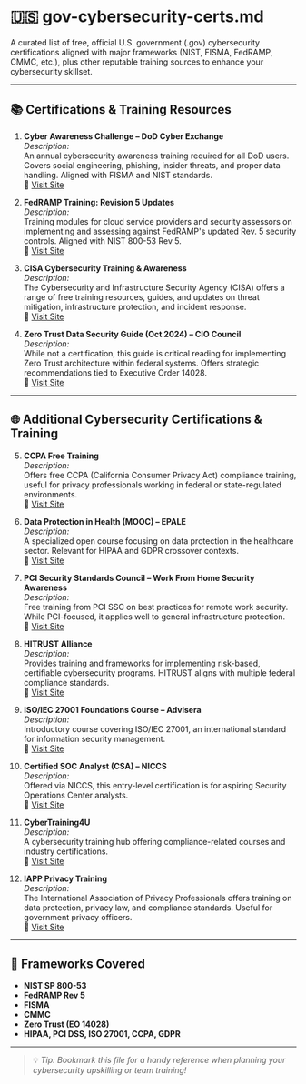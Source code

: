 # 🇺🇸 gov-cybersecurity-certs.md

A curated list of free, official U.S. government (.gov) cybersecurity certifications aligned with major frameworks (NIST, FISMA, FedRAMP, CMMC, etc.), plus other reputable training sources to enhance your cybersecurity skillset.

---

## 📚 Certifications & Training Resources

1. **Cyber Awareness Challenge – DoD Cyber Exchange**  
*Description:*  
An annual cybersecurity awareness training required for all DoD users. Covers social engineering, phishing, insider threats, and proper data handling. Aligned with FISMA and NIST standards.  
🔗 [Visit Site](https://public.cyber.mil/training/cyber-awareness-challenge/)

2. **FedRAMP Training: Revision 5 Updates**  
*Description:*  
Training modules for cloud service providers and security assessors on implementing and assessing against FedRAMP's updated Rev. 5 security controls. Aligned with NIST 800-53 Rev 5.  
🔗 [Visit Site](https://fedramp.gov/training/)

3. **CISA Cybersecurity Training & Awareness**  
*Description:*  
The Cybersecurity and Infrastructure Security Agency (CISA) offers a range of free training resources, guides, and updates on threat mitigation, infrastructure protection, and incident response.  
🔗 [Visit Site](https://www.cisa.gov/resources-tools/training)

4. **Zero Trust Data Security Guide (Oct 2024) – CIO Council**  
*Description:*  
While not a certification, this guide is critical reading for implementing Zero Trust architecture within federal systems. Offers strategic recommendations tied to Executive Order 14028.  
🔗 [Visit Site](https://www.cio.gov/assets/resources/Zero-Trust-Data-Security-Guide.pdf)

---

## 🌐 Additional Cybersecurity Certifications & Training

5. **CCPA Free Training**  
*Description:*  
Offers free CCPA (California Consumer Privacy Act) compliance training, useful for privacy professionals working in federal or state-regulated environments.  
🔗 [Visit Site](https://ccpafreetraining.com/)

6. **Data Protection in Health (MOOC) – EPALE**  
*Description:*  
A specialized open course focusing on data protection in the healthcare sector. Relevant for HIPAA and GDPR crossover contexts.  
🔗 [Visit Site](https://epale.ec.europa.eu/en/blog/free-massive-open-online-course-specialisation-course-data-protection-health)

7. **PCI Security Standards Council – Work From Home Security Awareness**  
*Description:*  
Free training from PCI SSC on best practices for remote work security. While PCI-focused, it applies well to general infrastructure protection.  
🔗 [Visit Site](https://www.pcisecuritystandards.org/program_training_and_qualification/work_from_home_security_awareness/)

8. **HITRUST Alliance**  
*Description:*  
Provides training and frameworks for implementing risk-based, certifiable cybersecurity programs. HITRUST aligns with multiple federal compliance standards.  
🔗 [Visit Site](https://hitrustalliance.net/)

9. **ISO/IEC 27001 Foundations Course – Advisera**  
*Description:*  
Introductory course covering ISO/IEC 27001, an international standard for information security management.  
🔗 [Visit Site](https://advisera.com/training/iso-27001-foundations-course/)

10. **Certified SOC Analyst (CSA) – NICCS**  
*Description:*  
Offered via NICCS, this entry-level certification is for aspiring Security Operations Center analysts.  
🔗 [Visit Site](https://niccs.cisa.gov/education-training/catalog/md-technical-school-inc/certified-soc-analyst-csa)

11. **CyberTraining4U**  
*Description:*  
A cybersecurity training hub offering compliance-related courses and industry certifications.  
🔗 [Visit Site](https://cybertraining4u.com/)

12. **IAPP Privacy Training**  
*Description:*  
The International Association of Privacy Professionals offers training on data protection, privacy law, and compliance standards. Useful for government privacy officers.  
🔗 [Visit Site](https://iapp.org/train/)

---

## 🧭 Frameworks Covered

- **NIST SP 800-53**  
- **FedRAMP Rev 5**  
- **FISMA**  
- **CMMC**  
- **Zero Trust (EO 14028)**  
- **HIPAA, PCI DSS, ISO 27001, CCPA, GDPR**

---

> 💡 *Tip: Bookmark this file for a handy reference when planning your cybersecurity upskilling or team training!*
